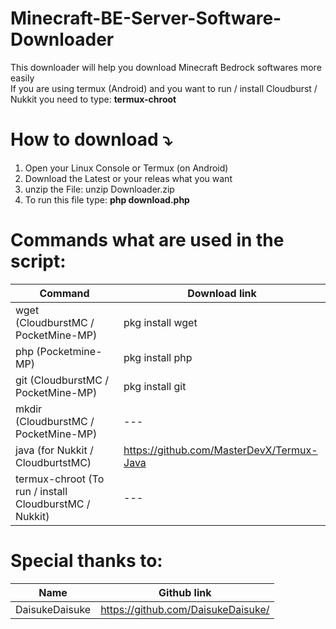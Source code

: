 # Minecraft-BE-Server-Software-Downloader

 This downloader will help you download Minecraft Bedrock softwares more easily</br>
 If you are using termux (Android) and you want to run / install Cloudburst / Nukkit you need to type: **termux-chroot**

# How to download ⤵️

1. Open your Linux Console or Termux (on Android)
2. Download the Latest or your releas what you want
3. unzip the File: unzip Downloader.zip
4. To run this file type: **php download.php**

# Commands what are used in the script:

| Command  | Download link |
| ------------- | ------------- |
| wget (CloudburstMC / PocketMine-MP)  | pkg install wget  |
| php  (Pocketmine-MP) | pkg install php   |
| git  (CloudburstMC / PocketMine-MP) | pkg install git   |
| mkdir (CloudburstMC / PocketMine-MP) | ---               |
| java (for Nukkit / CloudburtstMC) |  https://github.com/MasterDevX/Termux-Java |
| termux-chroot (To run / install CloudburstMC / Nukkit) | ---|

# Special thanks to:

| Name  | Github link |
| ------------- | ------------- |
| DaisukeDaisuke  | https://github.com/DaisukeDaisuke/  |
